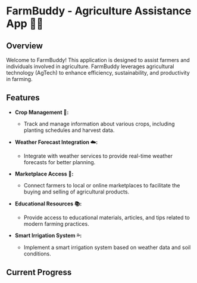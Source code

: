 # FarmBuddy - Agriculture Assistance App 🌾🚜

## Overview

Welcome to FarmBuddy! This application is designed to assist farmers and individuals involved in agriculture. FarmBuddy leverages agricultural technology (AgTech) to enhance efficiency, sustainability, and productivity in farming.

## Features

- **Crop Management 🌱:**
  - Track and manage information about various crops, including planting schedules and harvest data.

- **Weather Forecast Integration ☁️:**
  - Integrate with weather services to provide real-time weather forecasts for better planning.

- **Marketplace Access 🛒:**
  - Connect farmers to local or online marketplaces to facilitate the buying and selling of agricultural products.

- **Educational Resources 📚:**
  - Provide access to educational materials, articles, and tips related to modern farming practices.

- **Smart Irrigation System 💦:**
  - Implement a smart irrigation system based on weather data and soil conditions.

## Current Progress


